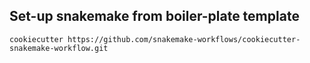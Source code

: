  ## Set-up snakemake from boiler-plate template

    cookiecutter https://github.com/snakemake-workflows/cookiecutter-snakemake-workflow.git
